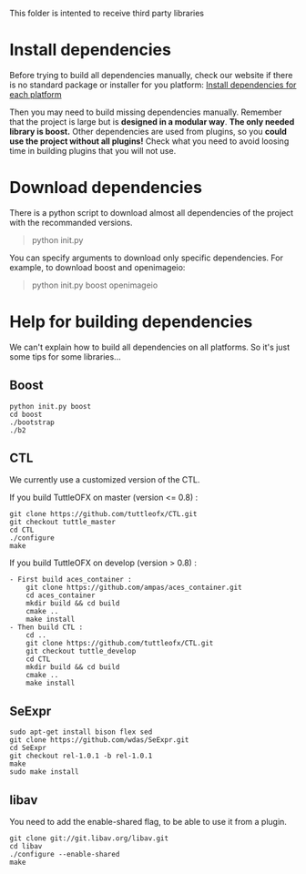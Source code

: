 This folder is intented to receive third party libraries


Install dependencies
====================

Before trying to build all dependencies manually,
check our website if there is no standard package or installer for you platform:
[Install dependencies for each platform](http://www.tuttleofx.org/development/build/libraries)

Then you may need to build missing dependencies manually.
Remember that the project is large but is **designed in a modular way**.
**The only needed library is boost.** Other dependencies are used from
plugins, so you **could use the project without all plugins!**
Check what you need to avoid loosing time in building plugins
that you will not use.


Download dependencies
=====================

There is a python script to download almost all dependencies of the project with the
recommanded versions.
> python init.py

You can specify arguments to download only specific dependencies.
For example, to download boost and openimageio:
> python init.py boost openimageio


Help for building dependencies
==============================

We can't explain how to build all dependencies on all platforms.
So it's just some tips for some libraries...


Boost
-----

```
python init.py boost
cd boost
./bootstrap
./b2
```


CTL
---

We currently use a customized version of the CTL.

If you build TuttleOFX on master (version <= 0.8) :
```
git clone https://github.com/tuttleofx/CTL.git
git checkout tuttle_master
cd CTL
./configure
make
```

If you build TuttleOFX on develop (version > 0.8) :
```
- First build aces_container :
	git clone https://github.com/ampas/aces_container.git
	cd aces_container
	mkdir build && cd build
	cmake ..
	make install
- Then build CTL :
	cd ..
	git clone https://github.com/tuttleofx/CTL.git
	git checkout tuttle_develop
	cd CTL
	mkdir build && cd build
	cmake ..
	make install

```


SeExpr
------

```
sudo apt-get install bison flex sed
git clone https://github.com/wdas/SeExpr.git
cd SeExpr
git checkout rel-1.0.1 -b rel-1.0.1
make
sudo make install
```


libav
-----

You need to add the enable-shared flag, to be able to use it from a plugin.
```
git clone git://git.libav.org/libav.git
cd libav
./configure --enable-shared
make
```
